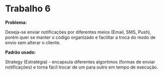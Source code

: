 # Trabalho 6

__Problema:__

Deseja-se enviar notificações por diferentes meios (Email, SMS, Push), porém quer se manter o código organizado e facilitar a troca do modo de envio sem alterar o cliente.

__Padrão usado:__

Strategy (Estratégia) - encapsula diferentes algoritmos (formas de enviar notificações) e torna fácil trocar de um para outro em tempo de execução.
